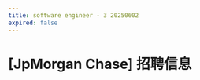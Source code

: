 ```yaml
---
title: software engineer - 3 20250602
expired: false
---
```


# [JpMorgan Chase] 招聘信息

<JobPostingTable job-posting-json-path="jpmorganchase/data/software-engineer-20250602-3.json" />
